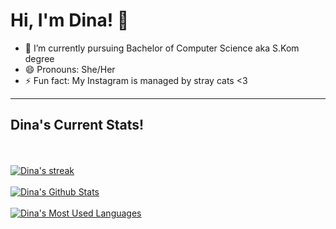 # Hi, I'm Dina! 👋

<!--
**yudin4/yudin4** is a ✨ _special_ ✨ repository because its `README.md` (this file) appears on your GitHub profile.

Here are some ideas to get you started:
-->

- 🔭 I’m currently pursuing Bachelor of Computer Science aka S.Kom degree 
- 😄 Pronouns: She/Her
- ⚡ Fun fact: My Instagram is managed by stray cats <3



<hr>

## Dina's Current Stats!

<br>
<br>
 <a href="https://github.com/rhmdin/github-readme-streak-stats">
<img title="🔥 Get streak stats for your profile at git.io/streak-stats" alt="Dina's streak" src="https://github-readme-streak-stats.herokuapp.com/?user=rhmdin&theme=black-ice&hide_border=true&stroke=0000&background=060A0CD0"/>
 </a>
<br>
<br>
<a href="https://github.com/rhmdin/github-readme-stats"><img alt="Dina's Github Stats" src="https://github-readme-stats.vercel.app/api?username=rhmdin&show_icons=true&count_private=true&theme=react&hide_border=true&bg_color=0D1117" /></a>
<br>
<br>
<a href="https://github.com/rhmdin/github-readme-stats"><img alt="Dina's Most Used Languages" src="https://github-readme-stats.vercel.app/api/top-langs/?username=rhmdin&langs_count=8&count_private=true&layout=compact&theme=react&hide_border=true&bg_color=0D1117" /></a>
